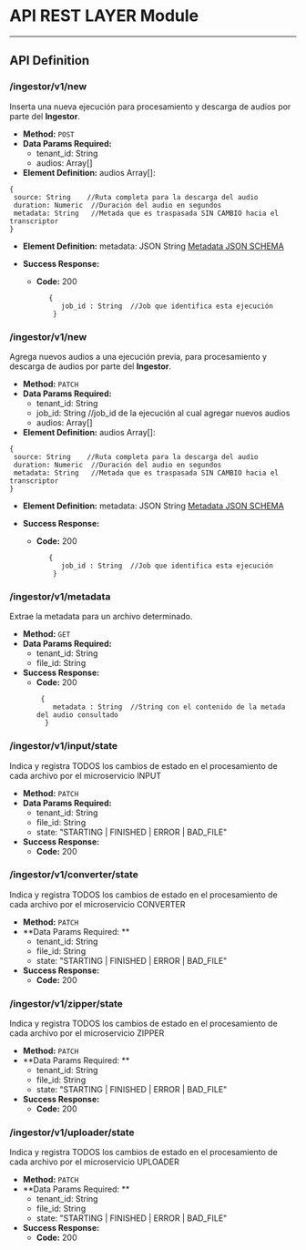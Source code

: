 # API REST LAYER Module


----
## API Definition

### **/ingestor/v1/new**
 Inserta una nueva ejecución para procesamiento y descarga de audios por parte del **Ingestor**.
* **Method:**
  `POST`
* **Data Params Required:**
  * tenant_id: String
  * audios: Array[]
* **Element Definition:** audios Array[]: 
 ```
{
  source: String    //Ruta completa para la descarga del audio
  duration: Numeric  //Duración del audio en segundos
  metadata: String   //Metada que es traspasada SIN CAMBIO hacia el transcriptor
}
```
* **Element Definition:** metadata: JSON String [Metadata JSON SCHEMA](VOC-Metadata.schema.json)
  
* **Success Response:**
  * **Code:** 200 <br />
    ```
       {
          job_id : String  //Job que identifica esta ejecución
        }
    ``` 
<!-- * **Error Response:**
   * **Code:** 401 UNAUTHORIZED <br />
    **Content:** `{ error : "Log in" }`
  * **Code:** 422 UNPROCESSABLE ENTRY <br />
    **Content:** `{ error : "Email Invalid" }` -->

### **/ingestor/v1/new**
 Agrega nuevos audios a una ejecución previa, para procesamiento y descarga de audios por parte del **Ingestor**.
* **Method:**
  `PATCH`
* **Data Params Required:**
  * tenant_id: String
  * job_id: String //job_id de la ejecución al cual agregar nuevos audios
  * audios: Array[]
* **Element Definition:** audios Array[]: 
 ```
{
  source: String    //Ruta completa para la descarga del audio
  duration: Numeric  //Duración del audio en segundos
  metadata: String   //Metada que es traspasada SIN CAMBIO hacia el transcriptor
}
```
* **Element Definition:** metadata: JSON String [Metadata JSON SCHEMA](VOC-Metadata.schema.json)
  
* **Success Response:**
  * **Code:** 200 <br />
    ```
       {
          job_id : String  //Job que identifica esta ejecución
        }
    ``` 
<!-- * **Error Response:**
   * **Code:** 401 UNAUTHORIZED <br />
    **Content:** `{ error : "Log in" }`
  * **Code:** 422 UNPROCESSABLE ENTRY <br />
    **Content:** `{ error : "Email Invalid" }` -->


### **/ingestor/v1/metadata**
 Extrae la metadata para un archivo determinado.
* **Method:**
  `GET`
* **Data Params Required:**
  * tenant_id: String
  * file_id: String
* **Success Response:**
  * **Code:** 200 <br />
      ```
       {
          metadata : String  //String con el contenido de la metada del audio consultado
        }
    ``` 
<!-- * **Error Response:**
   * **Code:** 401 UNAUTHORIZED <br />
    **Content:** `{ error : "Log in" }`
  * **Code:** 422 UNPROCESSABLE ENTRY <br />
    **Content:** `{ error : "Email Invalid" }` -->
    
### **/ingestor/v1/input/state**
 Indica y registra TODOS los cambios de estado en el procesamiento de cada archivo por el microservicio INPUT
* **Method:**
  `PATCH`
* **Data Params Required:**
  * tenant_id: String
  * file_id: String
  * state: "STARTING | FINISHED | ERROR | BAD_FILE"
* **Success Response:**
  * **Code:** 200 <br />
    <!-- **Content:** `{ id : 12 }` -->
<!-- * **Error Response:**
   * **Code:** 401 UNAUTHORIZED <br />
    **Content:** `{ error : "Log in" }`
  * **Code:** 422 UNPROCESSABLE ENTRY <br />
    **Content:** `{ error : "Email Invalid" }` -->

### **/ingestor/v1/converter/state**
 Indica y registra TODOS los cambios de estado en el procesamiento de cada archivo por el microservicio CONVERTER
* **Method:**
  `PATCH`
* **Data Params Required: **
  * tenant_id: String
  * file_id: String
  * state: "STARTING | FINISHED | ERROR | BAD_FILE"
* **Success Response:**
  * **Code:** 200 <br />
    <!-- **Content:** `{ id : 12 }` -->
<!-- * **Error Response:**
   * **Code:** 401 UNAUTHORIZED <br />
    **Content:** `{ error : "Log in" }`
  * **Code:** 422 UNPROCESSABLE ENTRY <br />
    **Content:** `{ error : "Email Invalid" }` -->

    
### **/ingestor/v1/zipper/state**
 Indica y registra TODOS los cambios de estado en el procesamiento de cada archivo por el microservicio ZIPPER
* **Method:**
  `PATCH`
* **Data Params Required: **
  * tenant_id: String
  * file_id: String
  * state: "STARTING | FINISHED | ERROR | BAD_FILE"
* **Success Response:**
  * **Code:** 200 <br />
    <!-- **Content:** `{ id : 12 }` -->
<!-- * **Error Response:**
   * **Code:** 401 UNAUTHORIZED <br />
    **Content:** `{ error : "Log in" }`
  * **Code:** 422 UNPROCESSABLE ENTRY <br />
    **Content:** `{ error : "Email Invalid" }` -->

    
### **/ingestor/v1/uploader/state**
 Indica y registra TODOS los cambios de estado en el procesamiento de cada archivo por el microservicio UPLOADER
* **Method:**
  `PATCH`
* **Data Params Required: **
  * tenant_id: String
  * file_id: String
  * state: "STARTING | FINISHED | ERROR | BAD_FILE"
* **Success Response:**
  * **Code:** 200 <br />
    <!-- **Content:** `{ id : 12 }` -->
<!-- * **Error Response:**
   * **Code:** 401 UNAUTHORIZED <br />
    **Content:** `{ error : "Log in" }`
  * **Code:** 422 UNPROCESSABLE ENTRY <br />
    **Content:** `{ error : "Email Invalid" }` -->
